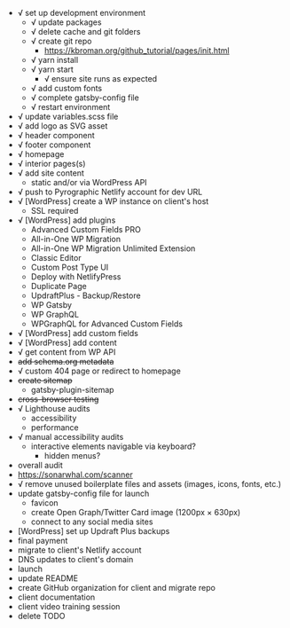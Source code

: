 - √ set up development environment
  - √ update packages
  - √ delete cache and git folders
  - √ create git repo
    - https://kbroman.org/github_tutorial/pages/init.html
  - √ yarn install
  - √ yarn start
    - √ ensure site runs as expected
  - √ add custom fonts
  - √ complete gatsby-config file
  - √ restart environment
- √ update variables.scss file
- √ add logo as SVG asset
- √ header component
- √ footer component
- √ homepage
- √ interior pages(s)
- √ add site content
  - static and/or via WordPress API
- √ push to Pyrographic Netlify account for dev URL
- √ [WordPress] create a WP instance on client's host
  - SSL required
- √ [WordPress] add plugins
  - Advanced Custom Fields PRO
  - All-in-One WP Migration
  - All-in-One WP Migration Unlimited Extension
  - Classic Editor
  - Custom Post Type UI
  - Deploy with NetlifyPress
  - Duplicate Page
  - UpdraftPlus - Backup/Restore
  - WP Gatsby
  - WP GraphQL
  - WPGraphQL for Advanced Custom Fields
- √ [WordPress] add custom fields
- √ [WordPress] add content
- √ get content from WP API
- ~~add schema.org metadata~~
- √ custom 404 page or redirect to homepage
- ~~create sitemap~~
  - gatsby-plugin-sitemap
- ~~cross-browser testing~~
- √ Lighthouse audits
  - accessibility
  - performance
- √ manual accessibility audits
  - interactive elements navigable via keyboard?
    - hidden menus?
- overall audit
- https://sonarwhal.com/scanner
- √ remove unused boilerplate files and assets (images, icons, fonts, etc.)
- update gatsby-config file for launch
  - favicon
  - create Open Graph/Twitter Card image (1200px × 630px)
  - connect to any social media sites
- [WordPress] set up Updraft Plus backups
- final payment
- migrate to client's Netlify account
- DNS updates to client's domain
- launch
- update README
- create GitHub organization for client and migrate repo
- client documentation
- client video training session
- delete TODO
